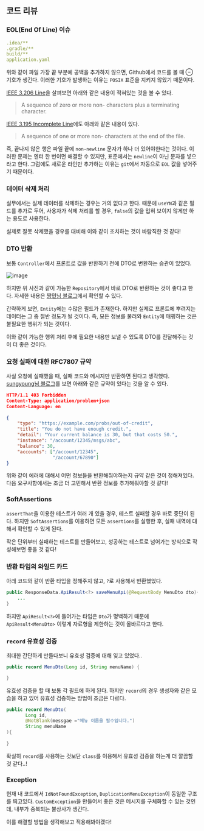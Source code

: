 ## 코드 리뷰

### EOL(End Of Line) 이슈

```yaml
.idea/**
.gradle/**
build/**
application.yaml
```

위와 같이 파일 가장 끝 부분에 공백을 추가하지 않으면, Github에서 코드를 볼 때 ⊖ 기호가 생긴다.
이러한 기호가 발생하는 이유는 `POSIX` 표준을 지키지 않았기 때문이다.

[IEEE 3.206 Line](https://pubs.opengroup.org/onlinepubs/9699919799/basedefs/V1_chap03.html#tag_03_206)을 살펴보면 아래와 같은 내용이 적혀있는 것을 볼 수 있다.

> A sequence of zero or more non- <newline> characters plus a terminating <newline> character.

[IEEE 3.195 Incomplete Line](https://pubs.opengroup.org/onlinepubs/9699919799/basedefs/V1_chap03.html#tag_03_206)에도 아래와 같은 내용이 있다.

> A sequence of one or more non- <newline> characters at the end of the file.

즉, 끝나지 않은 행은 파일 끝에 `non-newline` 문자가 하나 더 있어야한다는 것이다.
이러한 문제는 엔터 한 번이면 해결할 수 있지만, 표준에서는 `newline`이 아닌 문자를 넣으라고 한다.
그럼에도 새로운 라인만 추가하는 이유는 `git`에서 자동으로 `EOL` 값을 넣어주기 때문이다.

### 데이터 삭제 처리

실무에서는 실제 데이터를 삭제하는 경우는 거의 없다고 한다.
때문에 `useYN`과 같은 필드를 추가로 두어, 사용자가 삭제 처리를 할 경우, `false`의 값을 입혀 보이지 않게만 하는 용도로 사용한다.

실제로 잘못 삭제했을 경우를 대비해 이와 같이 조치하는 것이 바람직한 것 같다!

### DTO 반환

보통 `Controller`에서 프론트로 값을 반환하기 전에 DTO로 변환하는 습관이 있었다.

![image](https://github.com/Back-Mo/java-spring-api-study/assets/82663161/368a2a58-44cc-48cb-8953-6dfe877e647b)

하지만 위 사진과 같이 가능한 `Repository`에서 바로 DTO로 반환하는 것이 좋다고 한다.
자세한 내용은 [짱민님 블로그](https://leezzangmin.tistory.com/47)에서 확인할 수 있다.

간략하게 보면, `Entity`에는 수많은 필드가 존재한다. 하지만 실제로 프론트에 뿌려지는 데이터는 그 중 절반 정도가 될 것이다.
즉, 모든 정보를 불러와 `Entity`에 매핑하는 것은 불필요한 행위가 되는 것이다.

이와 같이 가능한 행위 처리 후에 필요한 내용만 보낼 수 있도록 DTO를 전달해주는 것이 더 좋은 것이다.

### 요청 실패에 대한 RFC7807 규약

사실 요청에 실패했을 때, 실패 코드와 메시지만 반환하면 된다고 생각했다.
[sungyoung님 블로그](https://sungyong.medium.com/rfc7807-restful-api-%EC%8B%A4%ED%8C%A8%EC%97%90-%EB%8C%80%ED%95%9C-%ED%91%9C%EC%A4%80-411a3c369795)를 보면 아래와 같은 규약이 있다는 것을 알 수 있다.

```json
HTTP/1.1 403 Forbidden
Content-Type: application/problem+json
Content-Language: en
        
{
    "type": "https://example.com/probs/out-of-credit",
    "title": "You do not have enough credit.",
    "detail": "Your current balance is 30, but that costs 50.",
    "instance": "/account/12345/msgs/abc",
    "balance": 30,
    "accounts": ["/account/12345",
                 "/account/67890"]
}
```

위와 같이 에러에 대해서 어떤 정보들을 반환해줘야하는지 규약 같은 것이 정해져있다.
다음 요구사항에서는 조금 더 고민해서 반환 정보를 추가해줘야할 것 같다!

### SoftAssertions

`assertThat`을 이용한 테스트가 여러 개 있을 경우, 테스트 실패할 경우 바로 중단이 된다.
하지만 `SoftAssertions`를 이용하면 모든 `assertions`를 실행한 후, 실패 내역에 대해서 확인할 수 있게 된다.

작은 단위부터 실패하는 테스트를 만들어보고, 성공하는 테스트로 넘어가는 방식으로 작성해보면 좋을 것 같다!

### 반환 타입의 와일드 카드

아래 코드와 같이 반환 타입을 정해주지 않고, `?`로 사용해서 반환했었다.

```java
public ResponseData.ApiResult<?> saveMenuApi(@RequestBody MenuDto dto){
    ...
}
```

하지만 `ApiResult<?>`에 들어가는 타입은 `Dto`가 명백하기 때문에 `ApiResult<MenuDto>` 이렇게 자료형을 제한하는 것이 올바르다고 한다.

### `record` 유효성 검증

최대한 간단하게 만들다보니 유효성 검증에 대해 잊고 있었다..

```java
public record MenuDto(Long id, String menuName) {

}
```

유효성 검증을 할 때 보통 각 필드에 하게 된다.
하지만 `record`의 경우 생성자와 같은 모습을 하고 있어 유효성 검증하는 방법이 조금은 다르다.

```java
public record MenuDto(
       Long id,
       @NotBlank(messgae ="메뉴 이름을 필수입니다.")
       String menuName
){
    
}
```

확실히 `record`를 사용하는 것보단 `class`를 이용해서 유효성 검증을 하는게 더 깔끔할 것 같다..!

### Exception

현재 내 코드에서 `IdNotFoundException`, `DuplicationMenuException`이 동일한 구조를 띄고있다.
`CustomException`을 만들어서 좋은 것은 메시지를 구체화할 수 있는 것인데, 내부가 중복되는 불상사가 생긴다.

이를 해결할 방법을 생각해보고 적용해봐야겠다!